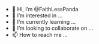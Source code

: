 - 👋 Hi, I’m @FaithLessPanda
- 👀 I’m interested in ...
- 🌱 I’m currently learning ...
- 💞️ I’m looking to collaborate on ...
- 📫 How to reach me ...

<!---
FaithLessPanda/FaithLessPanda is a ✨ special ✨ repository because its `README.md` (this file) appears on your GitHub profile.
You can click the Preview link to take a look at your changes.
--->
